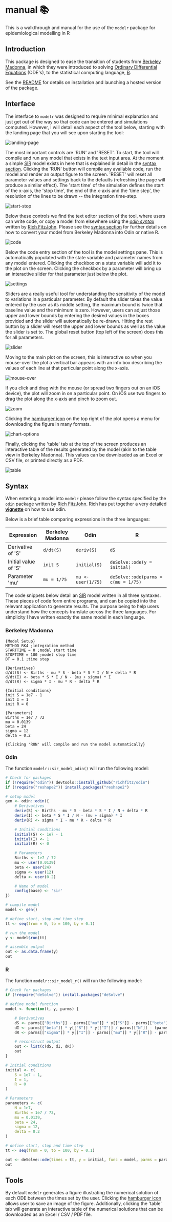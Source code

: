 # manual :books:

This is a walkthrough and manual for the use of the `modelr` package for epidemiological modelling in R

## Introduction

This package is designed to ease the transition of students from [Berkeley Madonna](https://www.berkeleymadonna.com/), in which they were introduced to solving [Ordinary Differential Equations](https://en.wikipedia.org/wiki/Ordinary_differential_equation) (ODE's), to the statistical computing language, [R](https://www.r-project.org/).

See the [README](https://jackolney.github.io/modelr/) for details on installation and launching a hosted version of the package.

## Interface

The interface to `modelr` was designed to require minimal explanation and just get out of the way so that code can be entered and simulations computed. However, I will detail each aspect of the tool below, starting with the landing page that you will see upon starting the tool:

![landing-page](https://cloud.githubusercontent.com/assets/4134882/23662523/cd13c33c-0347-11e7-9a36-67454bba2f0c.png)

The most important controls are 'RUN' and 'RESET'. To start, the tool will compile and run any model that exists in the text input area. At the moment a simple [SIR](https://en.wikipedia.org/wiki/Compartmental_models_in_epidemiology#The_SIR_model) model exists in here that is explained in detail in the [syntax section](https://jackolney.github.io/modelr/manual#syntax). Clicking the 'RUN' button will compile any available code, run the model and render an output figure to the screen. 'RESET' will reset all parameter values and settings back to the defaults (refreshing the page will produce a similar effect). The 'start time' of the simulation defines the start of the x-axis, the 'stop time', the end of the x-axis and the 'time step', the resolution of the lines to be drawn -- the integration time-step.

![start-stop](https://cloud.githubusercontent.com/assets/4134882/23713119/cd771d30-041c-11e7-885b-9b0d417d1889.jpg)

Below these controls we find the text editor section of the tool, where users can write code, or copy a model from elsewhere using the [_odin syntax_](https://richfitz.github.io/odin/vignettes/odin.html) written by [Rich FitzJohn](https://richfitz.github.io/). Please see the [syntax section](https://jackolney.github.io/modelr/manual#syntax) for further details on how to convert your model from Berkeley Madonna into Odin or native R.

![code](https://cloud.githubusercontent.com/assets/4134882/23713116/cd5aa36c-041c-11e7-9f61-34736457c580.jpg)

Below the code entry section of the tool is the model settings pane. This is automatically populated with the state variable and parameter names from any model entered. Clicking the checkbox on a state variable will add it to the plot on the screen. Clicking the checkbox by a parameter will bring up an interactive slider for that parameter just below the plot.

![settings](https://cloud.githubusercontent.com/assets/4134882/23713113/cd58d712-041c-11e7-8121-1409e8e192ca.jpg)

Sliders are a really useful tool for understanding the sensitivity of the model to variations in a particular parameter. By default the slider takes the value entered by the user as its middle setting, the maximum bound is twice that baseline value and the minimum is zero. However, users can adjust those upper and lower bounds by entering the desired values in the boxes provided and the slider will automatically be re-drawn. Hitting the rest button by a slider will reset the upper and lower bounds as well as the value the slider is set to. The global reset button (top left of the screen) does this for all parameters.

![slider](https://cloud.githubusercontent.com/assets/4134882/23713117/cd5ade68-041c-11e7-8eb0-33e71fe52eaa.jpg)

Moving to the main plot on the screen, this is interactive so when you mouse-over the plot a vertical bar appears with an info box describing the values of each line at that particular point along the x-axis.

![mouse-over](https://cloud.githubusercontent.com/assets/4134882/23713114/cd595584-041c-11e7-9f35-9229788058f3.jpg)

If you click and drag with the mouse (or spread two fingers out on an iOS device), the plot will zoom in on a particular point. On iOS use two fingers to drag the plot along the x-axis and pinch to zoom out.

![zoom](https://cloud.githubusercontent.com/assets/4134882/23713115/cd5a2338-041c-11e7-8ecc-ba8a5d188ee9.jpg)

Clicking the [hamburger icon](https://en.wikipedia.org/wiki/Hamburger_button) on the top right of the plot opens a menu for downloading the figure in many formats.

![chart-options](https://cloud.githubusercontent.com/assets/4134882/23713121/cd7e7d82-041c-11e7-8cd0-783d5332b05f.jpg)

Finally, clicking the 'table' tab at the top of the screen produces an interactive table of the results generated by the model (akin to the table view in Berkeley Madonna). This values can be downloaded as an Excel or CSV file, or printed directly as a PDF.

![table](https://cloud.githubusercontent.com/assets/4134882/23713118/cd5bf42e-041c-11e7-91e1-66e99e39a8a6.jpg)

<!-- ![plot](https://cloud.githubusercontent.com/assets/4134882/23713120/cd7c4274-041c-11e7-8b21-7843e11ecb2f.jpg) -->

## Syntax

When entering a model into `modelr` please follow the syntax specified by the [`odin`](https://github.com/richfitz/odin) package written by [Rich FitzJohn](https://richfitz.github.io/). Rich has put together a very detailed [**vignette**](https://richfitz.github.io/odin/vignettes/odin.html) on how to use odin.

Below is a brief table comparing expressions in the three languages:

Expression           | Berkeley Madonna | Odin               | R
-------------------- | ---------------- | ------------------ | -----------------------------------
Derivative of 'S'    | `d/dt(S)`        | `deriv(S)`         | `dS`
Initial value of 'S' | `init S`         | `initial(S)`       | `deSolve::ode(y = initial)`
Parameter 'mu'       | `mu = 1/75`      | `mu <- user(1/75)` | `deSolve::ode(parms = c(mu = 1/75)`

The code snippets below detail an [SIR](https://en.wikipedia.org/wiki/Compartmental_models_in_epidemiology#The_SIR_model) model written in all three syntaxes. These pieces of code form entire programs, and can be copied into the relevant application to generate results. The purpose being to help users understand how the concepts translate across the three languages. For simplicity I have written exactly the same model in each language.

### Berkeley Madonna

```shell
{Model Setup}
METHOD RK4 ;integration method
STARTTIME = 0 ;model start time
STOPTIME = 100 ;model stop time
DT = 0.1 ;time step

{Derivatives}
d/dt(S) <- Births - mu * S - beta * S * I / N + delta * R
d/dt(I) <- beta * S * I / N - (mu + sigma) * I
d/dt(R) <- sigma * I - mu * R - delta * R

{Initial conditions}
init S = 1e7 - 1
init I = 1
init R = 0

{Parameters}
Births = 1e7 / 72
mu = 0.0139
beta = 24
sigma = 12
delta = 0.2

{Clicking 'RUN' will compile and run the model automatically}
```

### Odin

The function `modelr::sir_model_odin()` will run the following model:

```R
# Check for packages
if (!require("odin")) devtools::install_github("richfitz/odin")
if (!require("reshape2")) install.packages("reshape2")

# setup model
gen <- odin::odin({
    # Derivatives
    deriv(S) <- Births - mu * S - beta * S * I / N + delta * R
    deriv(I) <- beta * S * I / N - (mu + sigma) * I
    deriv(R) <- sigma * I - mu * R - delta * R

    # Initial conditions
    initial(S) <- 1e7 - 1
    initial(I) <- 1
    initial(R) <- 0

    # Parameters
    Births <- 1e7 / 72
    mu <- user(0.0139)
    beta <- user(24)
    sigma <- user(12)
    delta <- user(0.2)

    # Name of model
    config(base) <- 'sir'
})

# compile model
model <- gen()

# define start, stop and time step
tt <- seq(from = 0, to = 100, by = 0.1)

# run the model
y <- model$run(tt)

# assemble output
out <- as.data.frame(y)
out
```

### R

The function `modelr::sir_model_r()` will run the following model:

```R
# Check for packages
if (!require("deSolve")) install.packages("deSolve")

# define model function
model <- function(t, y, parms) {

    # Derivatives
    dS <- parms[["Births"]] - parms[["mu"]] * y[["S"]] - parms[["beta"]] * y[["S"]] * y[["I"]] / parms[["N"]] + parms[["delta"]] * y[["R"]]
    dI <- parms[["beta"]] * y[["S"]] * y[["I"]] / parms[["N"]] - (parms[["mu"]] + parms[["sigma"]]) * y[["I"]]
    dR <- parms[["sigma"]] * y[["I"]] - parms[["mu"]] * y[["R"]] - parms[["delta"]] * y[["R"]]

    # reconstruct output
    out <- list(c(dS, dI, dR))
    out
}

# Initial conditions
initial <- c(
    S = 1e7 - 1,
    I = 1,
    R = 0
)

# Parameters
parameters <- c(
    N = 1e7,
    Births = 1e7 / 72,
    mu = 0.0139,
    beta = 24,
    sigma = 12,
    delta = 0.2
)

# define start, stop and time step
tt <- seq(from = 0, to = 100, by = 0.1)

out <- deSolve::ode(times = tt, y = initial, func = model, parms = parameters)
out
```

## Tools

By default `modelr` generates a figure illustrating the numerical solution of each ODE between the
times set by the user. Clicking the [hamburger icon](https://en.wikipedia.org/wiki/Hamburger_button)
allows user to save an image of the figure. Additionally, clicking the 'table' tab will generate an
interactive table of the numerical solutions that can be downloaded as an Excel / CSV / PDF file.
